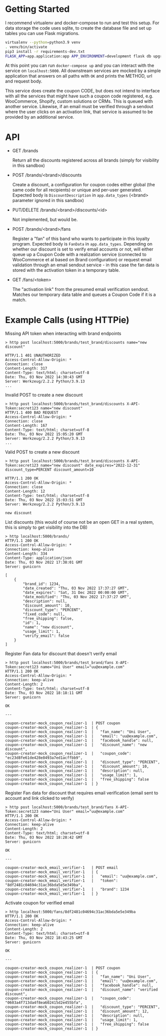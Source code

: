 Getting Started
===============
I recommend virtualenv and docker-compose to run and test this setup. For data storage the code uses sqlite, to create the database file and set up tables you can use Flask migrations.

```bash
virtualenv --python=python3.9 venv
. venv/bin/activate
pip3 install -r requirements-dev.txt
FLASK_APP=app.application:app APP_ENVIRONMENT=development flask db upgrade
```

At this point you can run `docker-compose up` and you can interact with the service on `localhost:5000`. All downstream services are mocked by a simple application that answers on all paths with `OK` and prints the METHOD, url and request body.

This service does create the coupon CODE, but does not intend to interface with all the services that might have such a coupon code registered, e.g. WooCommerce, Shopify, custom solutions or CRMs. This is queued with another service. Likewise, if an email must be verified through a sendout where the user clicks on an activation link, that service is assumed to be provided by an additional service.

API
===

 - GET /brands

    Return all the discounts registered across all brands (simply for visibility in this sandbox)

- POST /brands/&lt;brand&gt;/discounts

    Create a discount, a configuration for coupon codes either global (the same code for all recipients) or unique and per-user generated. Expected body is `DiscountDescription` in `app.data_types` (&lt;brand&gt; parameter ignored in this sandbox)

- PUT/DELETE /brands/&lt;brand&gt;/discounts/&lt;id&gt;

    Not implemented, but would be.

- POST /brands/&lt;brand&gt;/fans

    Register a "fan" of this band who wants to participate in this loyalty program. Expected body is `FanData` in `app.data_types`. Depending on whether our discount is set to verify email accounts or not, will either queue up a Coupon Code with a realization service (connected to WooCommerce et al based on Brand configuration) or request email validation through an email sendout service - in this case the fan data is stored with the activation token in a temporary table.

- GET /fans/&lt;token&gt;

    The "activation link" from the presumed email verification sendout. Matches our temporary data table and queues a Coupon Code if it is a match.


Example Calls (using HTTPie)
============================
Missing API token when interacting with brand endpoints
```
> http post localhost:5000/brands/test_brand/discounts name="new discount"

HTTP/1.1 401 UNAUTHORIZED
Access-Control-Allow-Origin: *
Connection: close
Content-Length: 317
Content-Type: text/html; charset=utf-8
Date: Thu, 03 Nov 2022 14:30:43 GMT
Server: Werkzeug/2.2.2 Python/3.9.13
...
```

Invalid POST to create a new discount
```
> http post localhost:5000/brands/test_brand/discounts X-API-Token:secret123 name="new discount"
HTTP/1.1 400 BAD REQUEST
Access-Control-Allow-Origin: *
Connection: close
Content-Length: 167
Content-Type: text/html; charset=utf-8
Date: Thu, 03 Nov 2022 15:05:20 GMT
Server: Werkzeug/2.2.2 Python/3.9.13
...
```

Valid POST to create a new discount
```
> http post localhost:5000/brands/test_brand/discounts X-API-Token:secret123 name="new discount" date_expires="2022-12-31" discount_type=PERCENT discount_amount=10

HTTP/1.1 200 OK
Access-Control-Allow-Origin: *
Connection: close
Content-Length: 12
Content-Type: text/html; charset=utf-8
Date: Thu, 03 Nov 2022 15:03:51 GMT
Server: Werkzeug/2.2.2 Python/3.9.13

new discount
```

List discounts (this would of course not be an open GET in a real system, this is simply to get visibility into the DB)
```
> http localhost:5000/brands/
HTTP/1.1 200 OK
Access-Control-Allow-Origin: *
Connection: keep-alive
Content-Length: 334
Content-Type: application/json
Date: Thu, 03 Nov 2022 17:38:01 GMT
Server: gunicorn

[
    {
        "brand_id": 1234,
        "date_created": "Thu, 03 Nov 2022 17:37:27 GMT",
        "date_expires": "Sat, 31 Dec 2022 00:00:00 GMT",
        "date_modified": "Thu, 03 Nov 2022 17:37:27 GMT",
        "description": null,
        "discount_amount": 10,
        "discount_type": "PERCENT",
        "fixed_code": null,
        "free_shipping": false,
        "id": 1,
        "name": "new discount",
        "usage_limit": 1,
        "verify_email": false
    }
]
```

Register Fan data for discount that doesn't verify email
```
> http post localhost:5000/brands/test_brand/fans X-API-Token:secret123 name="Uni User" email="uu@example.com"
HTTP/1.1 200 OK
Access-Control-Allow-Origin: *
Connection: keep-alive
Content-Length: 2
Content-Type: text/html; charset=utf-8
Date: Thu, 03 Nov 2022 18:18:11 GMT
Server: gunicorn

OK

---

coupon-creator-mock_coupon_realizer-1  | POST coupon
coupon-creator-mock_coupon_realizer-1  | {
coupon-creator-mock_coupon_realizer-1  |   "fan_name": "Uni User",
coupon-creator-mock_coupon_realizer-1  |   "email": "uu@example.com",
coupon-creator-mock_coupon_realizer-1  |   "facebook_handle": null,
coupon-creator-mock_coupon_realizer-1  |   "discount_name": "new discount",
coupon-creator-mock_coupon_realizer-1  |   "coupon_code": "ec23d8fe61de428e8493a7ed1acffbb9",
coupon-creator-mock_coupon_realizer-1  |   "discount_type": "PERCENT",
coupon-creator-mock_coupon_realizer-1  |   "discount_amount": 10,
coupon-creator-mock_coupon_realizer-1  |   "description": null,
coupon-creator-mock_coupon_realizer-1  |   "usage_limit": 1,
coupon-creator-mock_coupon_realizer-1  |   "free_shipping": false
coupon-creator-mock_coupon_realizer-1  | }
```

Register Fan data for discount that requires email verification (email sent to account and link clicked to verify)
```
> http post localhost:5000/brands/test_brand/fans X-API-Token:secret123 name="Uni User" email="uu@example.com"
HTTP/1.1 200 OK
Access-Control-Allow-Origin: *
Connection: keep-alive
Content-Length: 2
Content-Type: text/html; charset=utf-8
Date: Thu, 03 Nov 2022 18:28:42 GMT
Server: gunicorn

OK

---

coupon-creator-mock_email_verifier-1   | POST email
coupon-creator-mock_email_verifier-1   | {
coupon-creator-mock_email_verifier-1   |   "email": "uu@example.com",
coupon-creator-mock_email_verifier-1   |   "token": "8df2481c04694c31ac36bda5e5e349ba",
coupon-creator-mock_email_verifier-1   |   "brand": 1234
coupon-creator-mock_email_verifier-1   | }
```

Activate coupon for verified email
```
> http localhost:5000/fans/8df2481c04694c31ac36bda5e5e349ba
HTTP/1.1 200 OK
Access-Control-Allow-Origin: *
Connection: keep-alive
Content-Length: 2
Content-Type: text/html; charset=utf-8
Date: Thu, 03 Nov 2022 18:43:25 GMT
Server: gunicorn

OK

---

coupon-creator-mock_coupon_realizer-1  | POST coupon
coupon-creator-mock_coupon_realizer-1  | {
coupon-creator-mock_coupon_realizer-1  |   "fan_name": "Uni User",
coupon-creator-mock_coupon_realizer-1  |   "email": "uu@example.com",
coupon-creator-mock_coupon_realizer-1  |   "facebook_handle": null,
coupon-creator-mock_coupon_realizer-1  |   "discount_name": "verified discount",
coupon-creator-mock_coupon_realizer-1  |   "coupon_code": "0603a4f713da4f8ea602415d2e455bfa",
coupon-creator-mock_coupon_realizer-1  |   "discount_type": "PERCENT",
coupon-creator-mock_coupon_realizer-1  |   "discount_amount": 12,
coupon-creator-mock_coupon_realizer-1  |   "description": null,
coupon-creator-mock_coupon_realizer-1  |   "usage_limit": 1,
coupon-creator-mock_coupon_realizer-1  |   "free_shipping": false
coupon-creator-mock_coupon_realizer-1  | }
```
